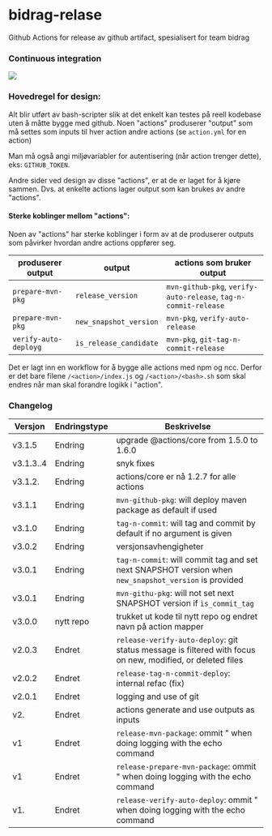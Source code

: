 # bidrag-relase
Github Actions for release av github artifact, spesialisert for team bidrag

### Continuous integration
![](https://github.com/navikt/bidrag-release/workflows/build%20actions/badge.svg)

### Hovedregel for design:
Alt blir utført av bash-scripter slik at det enkelt kan testes på reell kodebase uten å måtte bygge med github. Noen "actions" produserer "output" som
må settes som inputs til hver action andre actions (se `action.yml` for en action)

Man må også angi miljøvariabler for autentisering (når action trenger dette), eks: `GITHUB_TOKEN`.

Andre sider ved design av disse "actions", er at de er laget for å kjøre sammen. Dvs. at enkelte actions lager output som kan brukes av andre "actions". 

#### Sterke koblinger mellom "actions":

Noen av "actions" har sterke koblinger i form av at de produserer outputs som påvirker hvordan andre actions oppfører seg.

produserer output     | output                 | actions som bruker output
----------------------|------------------------|--------------------------
`prepare-mvn-pkg`     | `release_version`      | `mvn-github-pkg`, `verify-auto-release`, `tag-n-commit-release`
`prepare-mvn-pkg`     | `new_snapshot_version` | `mvn-pkg`, `verify-auto-release`
`verify-auto-deployg` | `is_release_candidate` | `mvn-pkg`, `git-tag-n-commit-release`

Det er lagt inn en workflow for å bygge alle actions med npm og ncc. Derfor er det bare filene `/<action>/index.js` og `/<action>/<bash>.sh` som skal
endres når man skal forandre logikk i "action".

### Changelog

Versjon   | Endringstype | Beskrivelse
----------|--------------|------------
v3.1.5    | Endring      | upgrade @actions/core from 1.5.0 to 1.6.0
v3.1.3..4 | Endring      | snyk fixes
v3.1.2.   | Endring      | actions/core er nå 1.2.7 for alle actions 
v3.1.1    | Endring      | `mvn-github-pkg`: will deploy maven package as default if used 
v3.1.0    | Endring      | `tag-n-commit`: will tag and commit by default if no argument is given 
v3.0.2    | Endring      | versjonsavhengigheter
v3.0.1    | Endring      | `tag-n-commit`: will commit tag and set next SNAPSHOT version when `new_snapshot_version` is provided
v3.0.1    | Endring      | `mvn-githu-pkg`: will not set next SNAPSHOT version if `ìs_commit_tag`
v3.0.0    | nytt repo    | trukket ut kode til nytt repo og endret navn på action mapper
v2.0.3    | Endret       | `release-verify-auto-deploy`: git status message is filtered with focus on new, modified, or deleted files
v2.0.2    | Endret       | `release-tag-n-commit-deploy`: internal refac (fix)
v2.0.1    | Endret       | logging and use of git
v2.       | Endret       | actions generate and use outputs as inputs
v1        | Endret       | `release-mvn-package`: ommit " when doing logging with the echo command 
v1        | Endret       | `release-prepare-mvn-package`: ommit " when doing logging with the echo command 
v1.       | Endret       | `release-verify-auto-deploy`: ommit " when doing logging with the echo command 
